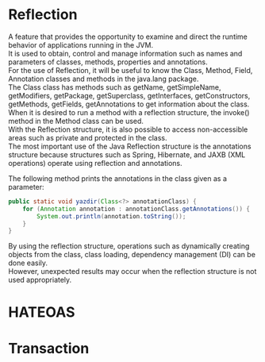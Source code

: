 # Reflection 

A feature that provides the opportunity to examine and direct the runtime behavior of applications running in the JVM.  
It is used to obtain, control and manage information such as names and parameters of classes, methods, properties and annotations.  
For the use of Reflection, it will be useful to know the Class, Method, Field, Annotation classes and methods in the java.lang package.  
The Class class has methods such as getName, getSimpleName, getModifiers, getPackage, getSuperclass, getInterfaces, getConstructors, getMethods, getFields, getAnnotations to get information about the class.  
When it is desired to run a method with a reflection structure, the invoke() method in the Method class can be used.  
With the Reflection structure, it is also possible to access non-accessible areas such as private and protected in the class.  
The most important use of the Java Reflection structure is the annotations structure because structures such as Spring, Hibernate, and JAXB (XML operations) operate using reflection and annotations.  

The following method prints the annotations in the class given as a parameter:  
```java
public static void yazdir(Class<?> annotationClass) {
    for (Annotation annotation : annotationClass.getAnnotations()) {
        System.out.println(annotation.toString());
    }
}
```

By using the reflection structure, operations such as dynamically creating objects from the class, class loading, dependency management (DI) can be done easily.  
However, unexpected results may occur when the reflection structure is not used appropriately.  


# HATEOAS  
# Transaction  
